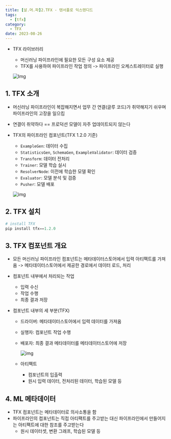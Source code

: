 ```yaml
---
title: [살.머.파]2.TFX - 텐서플로 익스텐디드
tags: 
  - [tfx]
category:
  - TFX
date: 2023-08-26
---
```


- TFX 라이브러리

  - 머신러닝 파이프라인에 필요한 모든 구성 요소 제공
  - TFX를 사용하여 파이프라인 작업 정의 -> 파이프라인 오케스트레이터로 실행

  ![Img](https://github.com/rurube/rurube.github.io/assets/81694385/6ad22070-45bb-4d8f-af7f-db26388aa0b3)



## 1. TFX 소개

- 머신러닝 파이프라인이 복잡해지면서 업무 간 연결(글루 코드)가 취약해지기 쉬우며 파이프라인의 고장을 일으킴

- 연결이 취약하다 == 프로덕션 모델이 자주 업데이트되지 않는다

- TFX의 파이프라인 컴포넌트(TFX 1.2.0 기준)

  - `ExampleGen`: 데이터 수집
  - `StatisticsGen`, `SchemaGen`, `ExampleValidator`: 데이터 검증
  - `Transform`: 데이터 전처리
  - `Trainer`: 모델 학습 실시
  - `ResolverNode`: 이전에 학습한 모델 확인
  - `Evaluator`: 모델 분석 및 검증
  - `Pusher`: 모델 배포

  ![img](https://github.com/rurube/rurube.github.io/assets/81694385/aae14dee-1248-42dd-823d-6dc890c28398)

  



## 2. TFX 설치

```python
# install TFX
pip install tfx==1.2.0
```



## 3. TFX 컴포넌트 개요

- 모든 머신러닝 파이프라인 컴포넌트는 메타데이터스토어에서 입력 아티팩트를 가져옴 -> 메타데이터스토어에서 제공한 경로에서 데이터 로드, 처리

- 컴포넌트 내부에서 처리되는 작업

  - 입력 수신
  - 작업 수행
  - 최종 결과 저장

- 컴포넌트 내부의 세 부분(TFX)

  - 드라이버: 메타데이터스토어에서 입력 데이터를 가져옴

  - 실행자: 컴포넌트 작업 수행

  - 배포자: 최종 결과 메타데이터를 메타데이터스토어에 저장

    ![img](https://github.com/rurube/rurube.github.io/assets/81694385/840458f5-e1e0-4742-a6f7-11d9aed18d91)

  - 아티팩트
    - 컴포넌트의 입출력
    - 원시 입력 데이터, 전처리된 데이터, 학습된 모델 등



## 4. ML 메타데이터

- TFX 컴포넌트는 메타데이터로 의사소통을 함
- 파이프라인의 컴포넌트는 직접 아티팩트를 주고받는 대신 파이프라인에서 만들어지는 아티팩트에 대한 참조를 주고받는다
  - 원시 데이터셋, 변환 그래프, 학습된 모델 등